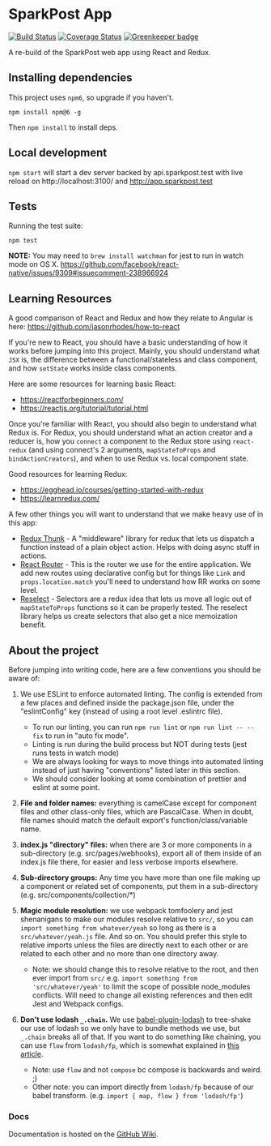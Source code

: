 # SparkPost App

[![Build Status](https://travis-ci.org/SparkPost/2web2ui.svg?branch=master)](https://travis-ci.org/SparkPost/2web2ui)
[![Coverage Status](https://coveralls.io/repos/github/SparkPost/2web2ui/badge.svg?branch=master)](https://coveralls.io/github/SparkPost/2web2ui?branch=master)
[![Greenkeeper badge](https://badges.greenkeeper.io/SparkPost/2web2ui.svg)](https://greenkeeper.io/)


A re-build of the SparkPost web app using React and Redux.

## Installing dependencies

This project uses `npm6`, so upgrade if you haven't.
```
npm install npm@6 -g
```

Then `npm install` to install deps.

## Local development

`npm start` will start a dev server backed by api.sparkpost.test with live reload on http://localhost:3100/ and http://app.sparkpost.test

## Tests

Running the test suite:
```
npm test
```
**NOTE:** You may need to `brew install watchman` for jest to run in watch mode on OS X.
https://github.com/facebook/react-native/issues/9309#issuecomment-238966924

## Learning Resources

A good comparison of React and Redux and how they relate to Angular is here:
https://github.com/jasonrhodes/how-to-react

If you're new to React, you should have a basic understanding of how it works before jumping into this project. Mainly, you should understand what `JSX` is, the difference between a functional/stateless and class component, and how `setState` works inside class components.

Here are some resources for learning basic React:

- https://reactforbeginners.com/
- https://reactjs.org/tutorial/tutorial.html

Once you're familiar with React, you should also begin to understand what Redux is. For Redux, you should understand what an action creator and a reducer is, how you `connect` a component to the Redux store using `react-redux` (and using connect's 2 arguments, `mapStateToProps` and `bindActionCreators`), and when to use Redux vs. local component state.

Good resources for learning Redux:

- https://egghead.io/courses/getting-started-with-redux
- https://learnredux.com/

A few other things you will want to understand that we make heavy use of in this app:

- [Redux Thunk](https://github.com/gaearon/redux-thunk) - A "middleware" library for redux that lets us dispatch a function instead of a plain object action. Helps with doing async stuff in actions.
- [React Router](https://reacttraining.com/react-router/web/guides/philosophy) - This is the router we use for the entire application. We add new routes using declarative config but for things like `Link` and `props.location.match` you'll need to understand how RR works on some level.
- [Reselect](https://github.com/reactjs/reselect) - Selectors are a redux idea that lets us move all logic out of `mapStateToProps` functions so it can be properly tested. The reselect library helps us create selectors that also get a nice memoization benefit.

## About the project

Before jumping into writing code, here are a few conventions you should be aware of:

1. We use ESLint to enforce automated linting. The config is extended from a few places and defined inside the package.json file, under the "eslintConfig" key (instead of using a root level .eslintrc file).
    * To run our linting, you can run `npm run lint` or `npm run lint -- --fix` to run in "auto fix mode".
    * Linting is run during the build process but NOT during tests (jest runs tests in watch mode)
    * We are always looking for ways to move things into automated linting instead of just having "conventions" listed later in this section.
    * We should consider looking at some combination of prettier and eslint at some point.

1. **File and folder names:** everything is camelCase except for component files and other class-only files, which are PascalCase. When in doubt, file names should match the default export's function/class/variable name.

1. **index.js "directory" files:** when there are 3 or more components in a sub-directory (e.g. src/pages/webhooks), export all of them inside of an index.js file there, for easier and less verbose imports elsewhere.

1. **Sub-directory groups:** Any time you have more than one file making up a component or related set of components, put them in a sub-directory (e.g. src/components/collection/*)

1. **Magic module resolution:** we use webpack tomfoolery and jest shenanigans to make our modules resolve relative to `src/`, so you can `import something from whatever/yeah` so long as there is a `src/whatever/yeah.js` file. And so on. You should prefer this style to relative imports unless the files are directly next to each other or are related to each other and no more than one directory away.
    * Note: we should change this to resolve relative to the root, and then ever import from `src/` e.g. `import something from 'src/whatever/yeah'` to limit the scope of possible node_modules conflicts. Will need to change all existing references and then edit Jest and Webpack configs.

1. **Don't use lodash `_.chain`.** We use [babel-plugin-lodash](https://github.com/lodash/babel-plugin-lodash#limitations) to tree-shake our use of lodash so we only have to bundle methods we use, but `_.chain` breaks all of that. If you want to do something like chaining, you can use `flow` from `lodash/fp`, which is somewhat explained in [this article](https://medium.com/making-internets/why-using-chain-is-a-mistake-9bc1f80d51ba).
    * Note: use `flow` and not `compose` bc compose is backwards and weird. ;)
    * Other note: you can import directly from `lodash/fp` because of our babel transform. (e.g. `import { map, flow } from 'lodash/fp'`)

### Docs

Documentation is hosted on the [GitHub Wiki](https://github.com/SparkPost/2web2ui/wiki).

